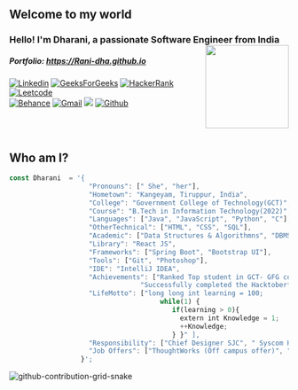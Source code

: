 <!-- Sample Dev class image 
<img src="https://github.com/JoykishanSharma/JoykishanSharma/blob/master/dev_object.png" alt="dev_object" align="right" width="500" /> 
<img src="https://github.com/TheDudeThatCode/TheDudeThatCode/blob/master/Assets/Earth.gif" width="24px"> - globe img -->


## Welcome to my world 
### Hello! I'm Dharani, a passionate Software Engineer from India <img align='right' src="https://media.giphy.com/media/USV0ym3bVWQJJmNu3N/giphy.gif" width="150"> 
<!-- https://media.giphy.com/media/3owyp2SViuDIGh8YoM/giphy.gif
 https://media.giphy.com/media/WUlplcMpOCEmTGBtBW/giphy.gif 
-->
##### Portfolio: https://Rani-dha.github.io 

[![Linkedin](https://img.shields.io/badge/-Dharani-blue?style=flat&labelColor=blue&logo=Linkedin&logoColor=white)](https://www.linkedin.com/in/dharani-t-86842a192/)
[![GeeksForGeeks](https://img.shields.io/badge/-Dharani-black?style=flat&labelColor=black&logo=geeksforgeeks&logoColor=brightgreen)](https://auth.geeksforgeeks.org/user/dharanigct18/practice)
[![HackerRank](https://img.shields.io/badge/-Dharani-black?style=flat&labelColor=black&logo=HackerRank&logoColor=brightgreen)](https://www.hackerrank.com/gct_it18_dharani)
[![Leetcode](https://img.shields.io/badge/-Dharani-black?style=flat&labelColor=black&logo=leetcode&logoColor=orange)](https://leetcode.com/gct_it18_dharani/)
<br>
[![Behance](https://img.shields.io/badge/-Dharani-black?style=flat&labelColor=black&logo=behance&logoColor=white)](https://www.behance.net/gct_it18_dharani/)
[![Gmail](https://img.shields.io/badge/-Dharani-black?style=flat&labelColor=black&logo=Gmail&logoColor=red)](mailto:gct.it18.dharani@gmail.com)
![](https://visitor-badge.glitch.me/badge?page_id=Rani-dha.Ranidha)
[![Github](https://img.shields.io/badge/-Dharani-black?style=flat&labelColor=black&logo=github&logoColor=white)](https://github.com/Rani-dha/)
<!-- [![Telegram](https://img.shields.io/badge/-Dharani-blue?style=flat&labelColor=blue&logo=Telegram&logoColor=white)](https://t.me/gct_it18_dharani) -->
 
<br />
<br />

## Who am I?
```javascript
const Dharani  = '{
                    "Pronouns": [" She", "her"],  
                    "Hometown": "Kangeyam, Tiruppur, India",
                    "College": "Government College of Technology(GCT)",
                    "Course": "B.Tech in Information Technology(2022)",
                    "Languages": ["Java", "JavaScript", "Python", "C"],
                    "OtherTechnical": ["HTML", "CSS", "SQL"],
                    "Academic": ["Data Structures & Algorithmns", "DBMS", "OS basics"],
                    "Library": "React JS",
                    "Frameworks": ["Spring Boot", "Bootstrap UI"],
                    "Tools": ["Git", "Photoshop"],
                    "IDE": "IntelliJ IDEA",
                    "Achievements": ["Ranked Top student in GCT- GFG coding platform",
                                 "Successfully completed the Hacktoberfest Challenge"], 
                    "LifeMotto": ["long long int learning = 100;  
                                      while(1) {
                                         if(learning > 0){ 
                                           extern int Knowledge = 1;
                                           ++Knowledge;
                                         } }" ],
                    "Responsibility": ["Chief Designer SJC", " Syscom Head ITA"],
                    "Job Offers": ["ThoughtWorks (Off campus offer)", "Larsen & Toubro Infotech Limited (LTI)", " Mbit Wireless"]
                  }';
```                   
               

<!-- 
### aboutMe.js

```javascript
const Dharani = {
    Pronouns    : ["she" | "her"] ,
    Hometown    : ["Kangeyam, Tiruppur, India"],
    Education   : {
                     College : ["GCT Coimbatore"],
                     Course  : ["B.Tech in Information Technology ('22)"]
                  },
                
    Interests   : {
                     Programming : ["Web development", "Java"],
                     Academic    : ["Data Structure and Algorithms", "DBMS", "Operating System"]
                  },
       
    Editor      : ["Visual Studio Code", "IntelliJ"],
    
    Languages   : {
                     Programming    : ["Java", "C", "JavaScript Basics", "PHP"],
                     OtherTechnical : ["HTML", "CSS", "SQL"],
                     Human          : ["Tamil", "English"]
                  },
    
   Technologies : {
                     Frameworks : ["Bootstrap UI"],
                     Tools      : ["Git", "GitHub", "Photoshop"]
                  }
};            
                
  
``` -->

<!-- ![Dino](https://raw.githubusercontent.com/wangningkai/wangningkai/master/assets/dino.gif) -->

 ![github-contribution-grid-snake](https://user-images.githubusercontent.com/58353352/126824542-367e7ea3-c9b3-43a1-be64-88ce4d87320f.gif)

